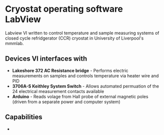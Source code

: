 # Cryostat operating software LabView

Labview VI written to control temperature and sample measuring systems of closed cycle refridgerator (CCR) cryostat in University of Liverpool's mmmlab.

## Devices VI interfaces with
- <strong>Lakeshore 372 AC Resistance bridge</strong> - Performs electric measurements on samples and controls temperature via heater wire and PID
- <strong>3706A-S Keithley System Switch</strong> - Allows automated permuation of the 24 electrical measurement contacts available
- <strong>Arduino</strong> - Reads volage from Hall probe of external magnetic poles (driven from a separate power and computer system)


## Capabilities
- 



